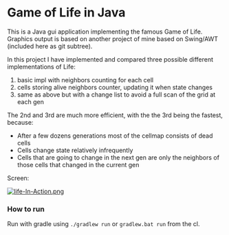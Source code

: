 # Game of Life in Java
This is a Java gui application implementing the famous Game of Life. Graphics output is based on another project of mine based on Swing/AWT (included here as git subtree).

In this project I have implemented and compared three possible different implementations of Life:

1. basic impl with neighbors counting for each cell
2. cells storing alive neighbors counter, updating it when state changes
3. same as above but with a change list to avoid a full scan of the grid at each gen

The 2nd and 3rd are much more efficient, with the the 3rd being the fastest, because:

* After a few dozens generations most of the cellmap consists of dead cells
* Cells change state relatively infrequently
* Cells that are going to change in the next gen are only the neighbors of those cells that changed in the current gen

Screen:

[![life-In-Action.png](https://i.postimg.cc/zGrZrP0q/life-In-Action.png)](https://postimg.cc/rKQYGjBH)

### How to run
Run with gradle using `./gradlew run` or `gradlew.bat run` from the cl.

